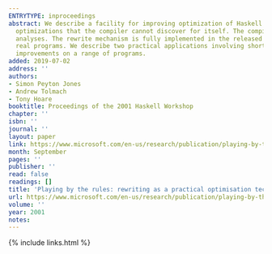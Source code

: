 ```yaml
---
ENTRYTYPE: inproceedings
abstract: We describe a facility for improving optimization of Haskell programs using rewrite rules. Library authors can use rules to express domain-specific
  optimizations that the compiler cannot discover for itself. The compiler can also generate rules internally to propagate information obtained from automated
  analyses. The rewrite mechanism is fully implemented in the released Glasgow Haskell Compiler.  Our system is very simple, but can be effective in optimizing
  real programs. We describe two practical applications involving short-cut deforestation, for lists and for rose trees, and document substantial performance
  improvements on a range of programs.
added: 2019-07-02
address: ''
authors:
- Simon Peyton Jones
- Andrew Tolmach
- Tony Hoare
booktitle: Proceedings of the 2001 Haskell Workshop
chapter: ''
isbn: ''
journal: ''
layout: paper
link: https://www.microsoft.com/en-us/research/publication/playing-by-the-rules-rewriting-as-a-practical-optimisation-technique-in-ghc/
month: September
pages: ''
publisher: ''
read: false
readings: []
title: 'Playing by the rules: rewriting as a practical optimisation technique in GHC'
url: https://www.microsoft.com/en-us/research/publication/playing-by-the-rules-rewriting-as-a-practical-optimisation-technique-in-ghc/
volume: ''
year: 2001
notes:
---
```

{% include links.html %}
